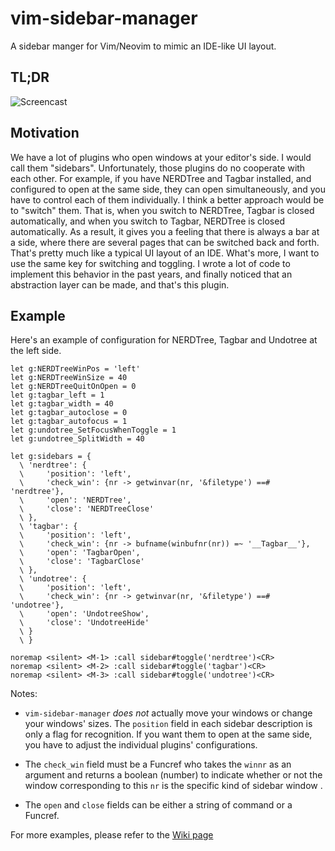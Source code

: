 # vim-sidebar-manager

A sidebar manger for Vim/Neovim to mimic an IDE-like UI layout.

## TL;DR

![Screencast](images/screencast.png)

## Motivation

We have a lot of plugins who open windows at your editor's side. I would call
them "sidebars". Unfortunately, those plugins do no cooperate with each other.
For example, if you have NERDTree and Tagbar installed, and configured to open
at the same side, they can open simultaneously, and you have to control each
of them individually. I think a better approach would be to "switch" them.
That is, when you switch to NERDTree, Tagbar is closed automatically, and when
you switch to Tagbar, NERDTree is closed automatically. As a result, it gives
you a feeling that there is always a bar at a side, where there are several
pages that can be switched back and forth. That's pretty much like a typical
UI layout of an IDE.  What's more, I want to use the same key for switching
and toggling. I wrote a lot of code to implement this behavior in the past
years, and finally noticed that an abstraction layer can be made, and that's
this plugin.

## Example

Here's an example of configuration for NERDTree, Tagbar and Undotree at the
left side.

```vim
let g:NERDTreeWinPos = 'left'
let g:NERDTreeWinSize = 40
let g:NERDTreeQuitOnOpen = 0
let g:tagbar_left = 1
let g:tagbar_width = 40
let g:tagbar_autoclose = 0
let g:tagbar_autofocus = 1
let g:undotree_SetFocusWhenToggle = 1
let g:undotree_SplitWidth = 40

let g:sidebars = {
  \ 'nerdtree': {
  \     'position': 'left',
  \     'check_win': {nr -> getwinvar(nr, '&filetype') ==# 'nerdtree'},
  \     'open': 'NERDTree',
  \     'close': 'NERDTreeClose'
  \ },
  \ 'tagbar': {
  \     'position': 'left',
  \     'check_win': {nr -> bufname(winbufnr(nr)) =~ '__Tagbar__'},
  \     'open': 'TagbarOpen',
  \     'close': 'TagbarClose'
  \ },
  \ 'undotree': {
  \     'position': 'left',
  \     'check_win': {nr -> getwinvar(nr, '&filetype') ==# 'undotree'},
  \     'open': 'UndotreeShow',
  \     'close': 'UndotreeHide'
  \ }
  \ }

noremap <silent> <M-1> :call sidebar#toggle('nerdtree')<CR>
noremap <silent> <M-2> :call sidebar#toggle('tagbar')<CR>
noremap <silent> <M-3> :call sidebar#toggle('undotree')<CR>
```

Notes:

- `vim-sidebar-manager` _does not_ actually move your windows or change your
  windows' sizes. The `position` field in each sidebar description is only a
  flag for recognition. If you want them to open at the same side, you have to
  adjust the individual plugins' configurations.

- The `check_win` field must be a Funcref who takes the `winnr` as an argument
  and returns a boolean (number) to indicate whether or not the window
  corresponding to this `nr` is the specific kind of sidebar window .

- The `open` and `close` fields can be either a string of command or a
  Funcref.

For more examples, please refer to the [Wiki page](https://github.com/brglng/vim-sidebar-manager/wiki/Examples)

<!-- vim: ts=8 sts=4 sw=4 et cc=79
-->
